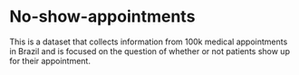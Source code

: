 # No-show-appointments
This is a dataset that collects information from 100k medical appointments in Brazil and is focused on the question of whether or not patients show up for their appointment.
